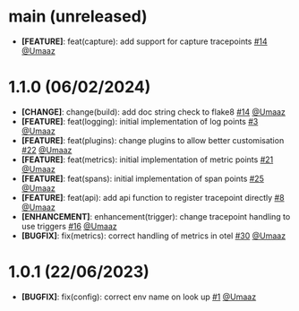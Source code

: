 # main (unreleased)

- **[FEATURE]**: feat(capture): add support for capture tracepoints [#14](https://github.com/intergral/deep/pull/14) [@Umaaz](https://github.com/Umaaz)

# 1.1.0 (06/02/2024)

- **[CHANGE]**: change(build): add doc string check to flake8 [#14](https://github.com/intergral/deep/pull/14) [@Umaaz](https://github.com/Umaaz)
- **[FEATURE]**: feat(logging): initial implementation of log points [#3](https://github.com/intergral/deep/pull/3) [@Umaaz](https://github.com/Umaaz)
- **[FEATURE]**: feat(plugins): change plugins to allow better customisation [#22](https://github.com/intergral/deep/pull/22) [@Umaaz](https://github.com/Umaaz)
- **[FEATURE]**: feat(metrics): initial implementation of metric points [#21](https://github.com/intergral/deep/pull/21) [@Umaaz](https://github.com/Umaaz)
- **[FEATURE]**: feat(spans): initial implementation of span points [#25](https://github.com/intergral/deep/pull/25) [@Umaaz](https://github.com/Umaaz)
- **[FEATURE]**: feat(api): add api function to register tracepoint directly [#8](https://github.com/intergral/deep/pull/8) [@Umaaz](https://github.com/Umaaz)
- **[ENHANCEMENT]**: enhancement(trigger): change tracepoint handling to use triggers [#16](https://github.com/intergral/deep/pull/16) [@Umaaz](https://github.com/Umaaz)
- **[BUGFIX]**: fix(metrics): correct handling of metrics in otel [#30](https://github.com/intergral/deep/pull/30) [@Umaaz](https://github.com/Umaaz)

# 1.0.1 (22/06/2023)

- **[BUGFIX]**: fix(config): correct env name on look up [#1](https://github.com/intergral/deep/pull/1) [@Umaaz](https://github.com/Umaaz)

<!-- Template START
# 0.1.1 (16/06/2023)

- **[CHANGE]**: description [#PRid](https://github.com/intergral/deep/pull/PRid) [@user](https://github.com/user)
- **[FEATURE]**: description [#PRid](https://github.com/intergral/deep/pull/PRid) [@user](https://github.com/user)
- **[ENHANCEMENT]**: description [#PRid](https://github.com/intergral/deep/pull/PRid) [@user](https://github.com/user)
- **[BUGFIX]**: description [#PRid](https://github.com/intergral/deep/pull/PRid) [@user](https://github.com/user)
Template END -->